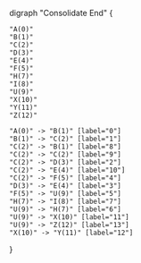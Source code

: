 digraph "Consolidate End" {

    "A(0)"
    "B(1)"
    "C(2)"
    "D(3)"
    "E(4)"
    "F(5)"
    "H(7)"
    "I(8)"
    "U(9)"
    "X(10)"
    "Y(11)"
    "Z(12)"

    "A(0)" -> "B(1)" [label="0"]
    "B(1)" -> "C(2)" [label="1"]
    "C(2)" -> "B(1)" [label="8"]
    "C(2)" -> "C(2)" [label="9"]
    "C(2)" -> "D(3)" [label="2"]
    "C(2)" -> "E(4)" [label="10"]
    "C(2)" -> "F(5)" [label="4"]
    "D(3)" -> "E(4)" [label="3"]
    "F(5)" -> "U(9)" [label="5"]
    "H(7)" -> "I(8)" [label="7"]
    "U(9)" -> "H(7)" [label="6"]
    "U(9)" -> "X(10)" [label="11"]
    "U(9)" -> "Z(12)" [label="13"]
    "X(10)" -> "Y(11)" [label="12"]

}
